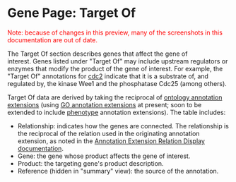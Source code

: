 # Gene Page: Target Of

<div style="color: red">
  Note: because of changes in this preview, many of the screenshots in
  this documentation are out of date.
</div>

The Target Of section describes genes that affect the gene of
interest. Genes listed under "Target Of" may include upstream regulators
or enzymes that modify the product of the gene of interest. For example,
the "Target Of" annotations for
[cdc2](/spombe/result/SPBC11B10.09#recipext) indicate that it is a
substrate of, and regulated by, the kinase Wee1 and the phosphatase
Cdc25 (among others).

Target Of data are derived by taking the reciprocal of [ontology
annotation extensions](http://www.pombase.org/faqs/what-annotation-extension) (using [GO
annotation extensions](documentation/gene-page-gene-ontology#ann_ext)
at present; soon to be extended to include
[phenotype](/documentation/gene-page-phenotypes) annotation extensions).
The table includes:

-   Relationship: indicates how the genes are connected. The
    relationship is the reciprocal of the relation used in the
    originating annotation extension, as noted in the [Annotation
    Extension Relation Display
    documentation](/documentation/gene-page-annotation-extension-relation-display).
-   Gene: the gene whose product affects the gene of interest.
-   Product: the targeting gene's product description.
-   Reference (hidden in "summary" view): the source of the annotation.

